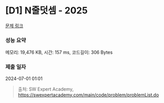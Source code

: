 # [D1] N줄덧셈 - 2025 

[문제 링크](https://swexpertacademy.com/main/code/problem/problemDetail.do?contestProbId=AV5QFZtaAscDFAUq) 

### 성능 요약

메모리: 19,476 KB, 시간: 157 ms, 코드길이: 306 Bytes

### 제출 일자

2024-07-01 01:01



> 출처: SW Expert Academy, https://swexpertacademy.com/main/code/problem/problemList.do